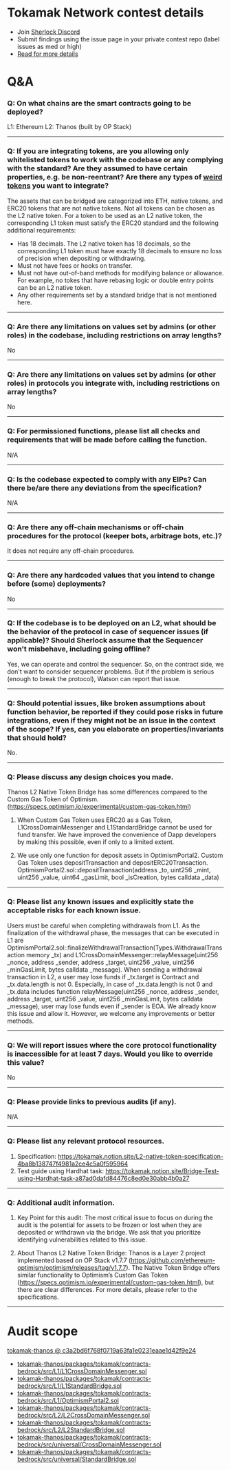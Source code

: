 
# Tokamak Network contest details

- Join [Sherlock Discord](https://discord.gg/MABEWyASkp)
- Submit findings using the issue page in your private contest repo (label issues as med or high)
- [Read for more details](https://docs.sherlock.xyz/audits/watsons)

# Q&A

### Q: On what chains are the smart contracts going to be deployed?
 L1: Ethereum
 L2: Thanos (built by OP Stack)
___

### Q: If you are integrating tokens, are you allowing only whitelisted tokens to work with the codebase or any complying with the standard? Are they assumed to have certain properties, e.g. be non-reentrant? Are there any types of [weird tokens](https://github.com/d-xo/weird-erc20) you want to integrate?
The assets that can be bridged are categorized into ETH, native tokens, and ERC20 tokens that are not native tokens. 
Not all tokens can be chosen as the L2 native token. For a token to be used as an L2 native token, the corresponding L1 token must satisfy the ERC20 standard and the following additional requirements:

 - Has 18 decimals. The L2 native token has 18 decimals, so the corresponding L1 token must have exactly 18 decimals to ensure no loss of precision when depositing or withdrawing.
 - Must not have fees or hooks on transfer.
 - Must not have out-of-band methods for modifying balance or allowance. For example, no tokes that have rebasing logic or double entry points can be an L2 native token.
 - Any other requirements set by a standard bridge that is not mentioned here.
___

### Q: Are there any limitations on values set by admins (or other roles) in the codebase, including restrictions on array lengths?
No
___

### Q: Are there any limitations on values set by admins (or other roles) in protocols you integrate with, including restrictions on array lengths?
No
___

### Q: For permissioned functions, please list all checks and requirements that will be made before calling the function.
N/A
___

### Q: Is the codebase expected to comply with any EIPs? Can there be/are there any deviations from the specification?
N/A
___

### Q: Are there any off-chain mechanisms or off-chain procedures for the protocol (keeper bots, arbitrage bots, etc.)?
It does not require any off-chain procedures.
___

### Q: Are there any hardcoded values that you intend to change before (some) deployments?
No
___

### Q: If the codebase is to be deployed on an L2, what should be the behavior of the protocol in case of sequencer issues (if applicable)? Should Sherlock assume that the Sequencer won't misbehave, including going offline?
Yes, we can operate and control the sequencer. So, on the contract side, we don't want to consider sequencer problems. But if the problem is serious (enough to break the protocol), Watson can report that issue.
___

### Q: Should potential issues, like broken assumptions about function behavior, be reported if they could pose risks in future integrations, even if they might not be an issue in the context of the scope? If yes, can you elaborate on properties/invariants that should hold?
No.
___

### Q: Please discuss any design choices you made.
Thanos L2 Native Token Bridge has some differences compared to the Custom Gas Token of Optimism. (https://specs.optimism.io/experimental/custom-gas-token.html)

1. When Custom Gas Token uses ERC20 as a Gas Token, L1CrossDomainMessenger and L1StandardBridge cannot be used for fund transfer. We have improved the convenience of Dapp developers by making this possible, even if only to a limited extent. 

2. We use only one function for deposit assets in OptimismPortal2. Custom Gas Token uses depositTransaction and depositERC20Transaction.
OptimismPortal2.sol::depositTransaction(address _to, uint256 _mint, uint256 _value, uint64 _gasLimit, bool _isCreation, bytes calldata _data)

___

### Q: Please list any known issues and explicitly state the acceptable risks for each known issue.
Users must be careful when completing withdrawals from L1. As the finalization of the withdrawal phase, the messages that can be executed in L1 are OptimismPortal2.sol::finalizeWithdrawalTransaction(Types.WithdrawalTransaction memory _tx) and L1CrossDomainMessenger::relayMessage(uint256 _nonce, address _sender, address _target, uint256 _value, uint256 _minGasLimit, bytes calldata _message). When sending a withdrawal transaction in L2, a user may lose funds if _tx.target is Contract and _tx.data.length is not 0. Especially, in case of _tx.data.length is not 0 and _tx.data includes function relayMessage(uint256 _nonce, address _sender, address _target, uint256 _value, uint256 _minGasLimit, bytes calldata _message), user may lose funds even if _sender is EOA. We already know this issue and allow it. However, we welcome any improvements or better methods.
___

### Q: We will report issues where the core protocol functionality is inaccessible for at least 7 days. Would you like to override this value?
No
___

### Q: Please provide links to previous audits (if any).
N/A
___

### Q: Please list any relevant protocol resources.
1. Specification: https://tokamak.notion.site/L2-native-token-specification-4ba8b138747f4981a2ce4c5a0f595964
2. Test guide using Hardhat task: https://tokamak.notion.site/Bridge-Test-using-Hardhat-task-a87ad0dafd84476c8ed0e30abb4b0a27
___

### Q: Additional audit information.
1. Key Point for this audit:
The most critical issue to focus on during the audit is the potential for assets to be frozen or lost when they are deposited or withdrawn via the bridge. We ask that you prioritize identifying vulnerabilities related to this issue.

2. About Thanos L2 Native Token Bridge:
Thanos is a Layer 2 project implemented based on OP Stack v1.7.7 (https://github.com/ethereum-optimism/optimism/releases/tag/v1.7.7). The Native Token Bridge offers similar functionality to Optimism’s Custom Gas Token (https://specs.optimism.io/experimental/custom-gas-token.html), but there are clear differences. For more details, please refer to the specifications.
___



# Audit scope


[tokamak-thanos @ c3a2bd6f768f0719a63fa1e0231eaae1d42f9e24](https://github.com/tokamak-network/tokamak-thanos/tree/c3a2bd6f768f0719a63fa1e0231eaae1d42f9e24)
- [tokamak-thanos/packages/tokamak/contracts-bedrock/src/L1/L1CrossDomainMessenger.sol](tokamak-thanos/packages/tokamak/contracts-bedrock/src/L1/L1CrossDomainMessenger.sol)
- [tokamak-thanos/packages/tokamak/contracts-bedrock/src/L1/L1StandardBridge.sol](tokamak-thanos/packages/tokamak/contracts-bedrock/src/L1/L1StandardBridge.sol)
- [tokamak-thanos/packages/tokamak/contracts-bedrock/src/L1/OptimismPortal2.sol](tokamak-thanos/packages/tokamak/contracts-bedrock/src/L1/OptimismPortal2.sol)
- [tokamak-thanos/packages/tokamak/contracts-bedrock/src/L2/L2CrossDomainMessenger.sol](tokamak-thanos/packages/tokamak/contracts-bedrock/src/L2/L2CrossDomainMessenger.sol)
- [tokamak-thanos/packages/tokamak/contracts-bedrock/src/L2/L2StandardBridge.sol](tokamak-thanos/packages/tokamak/contracts-bedrock/src/L2/L2StandardBridge.sol)
- [tokamak-thanos/packages/tokamak/contracts-bedrock/src/universal/CrossDomainMessenger.sol](tokamak-thanos/packages/tokamak/contracts-bedrock/src/universal/CrossDomainMessenger.sol)
- [tokamak-thanos/packages/tokamak/contracts-bedrock/src/universal/StandardBridge.sol](tokamak-thanos/packages/tokamak/contracts-bedrock/src/universal/StandardBridge.sol)

